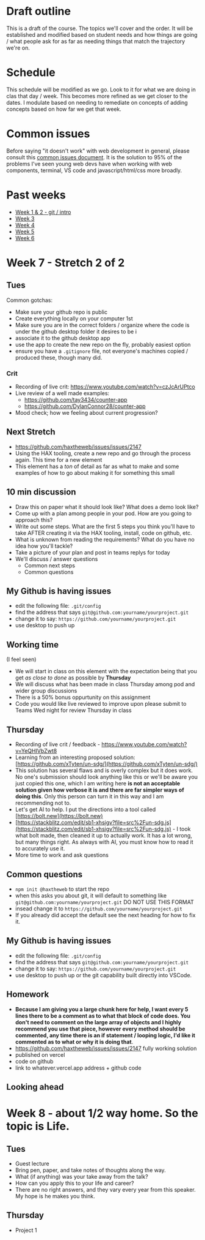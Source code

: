 # Draft outline
This is a draft of the course. The topics we'll cover and the order. It will be established and modified based on student needs and how things are going / what people ask for as far as needing things that match the trajectory we're on.

# Schedule
This schedule will be modified as we go. Look to it for what we are doing in clas that day / week. This becomes more refined as we get closer to the dates. I modulate based on needing to remediate on concepts of adding concepts based on how far we get that week.

# Common issues
Before saying "it doesn't work" with web development in general, please consult this [common issues document](common-issues.md). It is the solution to 95% of the problems I've seen young web devs have when working with web components, terminal, VS code and javascript/html/css more broadly.

# Past weeks
- [Week 1 & 2 - git / intro](fa24/week1-2.md)
- [Week 3](fa24/week-3.md)
- [Week 4](fa24/week-4.md)
- [Week 5](fa24/week-5.md)
- [Week 6](fa24/week-6.md)

# Week 7 - Stretch 2 of 2

## Tues

Common gotchas:
- Make sure your github repo is public
- Create everything locally on your computer 1st
- Make sure you are in the correct folders / organize where the code is under the github desktop folder it desires to be i
- associate it to the github desktop app
- use the app to create the new repo on the fly, probably easiest option
- ensure you have a `.gitignore` file, not everyone's machines copied / produced these, though many did.

### Crit
- Recording of live crit: https://www.youtube.com/watch?v=czJcArUPtco
- Live review of a well made examples:
  - https://github.com/tay3434/counter-app
  - https://github.com/DylanConnor28/counter-app
- Mood check; how we feeling about current progression?

## Next Stretch
- https://github.com/haxtheweb/issues/issues/2147
- Using the HAX tooling, create a new repo and go through the process again. This time for a new element
- This element has a *ton* of detail as far as what to make and some examples of how to go about making it for something this small

## 10 min discussion
- Draw this on paper what it should look like? What does a demo look like?
- Come up with a plan among people in your pod. How are you going to approach this?
- Write out some steps. What are the first 5 steps you think you'll have to take AFTER creating it via the HAX tooling,  install, code on github, etc.
- What is unknown from reading the requirements? What do you have no idea how you'll tackle?
- Take a picture of your plan and post in teams replys for today
- We'll discuss / answer questions
  - Common next steps
  - Common questions

## My Github is having issues
- edit the following file: `.git/config`
- find the address that says `git@github.com:yourname/yourproject.git`
- change it to say: `https://github.com/yourname/yourproject.git`
- use desktop to push up

## Working time
(I feel seen)

- We will start in class on this element with the expectation being that you get _as close to done_ as possible by **Thursday**
- We will discuss what has been made in class Thursday among pod and wider group discussions
- There is a 50% bonus oppurtunity on this assignment
- Code you would like live reviewed to improve upon please submit to Teams Wed night for review Thursday in class

## Thursday
- Recording of live crit / feedback - https://www.youtube.com/watch?v=YeQHIVbZwt8
- Learning from an interesting proposed solution: [https://github.com/xTyten/un-sdg/](https://github.com/xTyten/un-sdg/)
- This solution has several flaws and is overly complex but it does work. No one's submission should look anything like this or we'll be aware you just copied this one, which I am writing here **is not an acceptable solution given how verbose it is and there are far simpler ways of doing this**. Only this person can turn it in this way and I am recommending not to.
- Let's get AI to help. I put the directions into a tool called [https://bolt.new](https://bolt.new)
- [https://stackblitz.com/edit/sb1-xhsigv?file=src%2Fun-sdg.js](https://stackblitz.com/edit/sb1-xhsigv?file=src%2Fun-sdg.js) - I took what bolt made, then cleaned it up to actually work. It has a lot wrong, but many things right. As always with AI, you must know how to read it to accurately use it.
- More time to work and ask questions

## Common questions
- `npm init @haxtheweb` to start the repo
- when this asks you about git, it will default to something like `git@github.com:yourname/yourproject.git` DO NOT USE THIS FORMAT
- insead change it to `https://github.com/yourname/yourproject.git`
- If you already did accept the default see the next heading for how to fix it.

## My Github is having issues
- edit the following file: `.git/config`
- find the address that says `git@github.com:yourname/yourproject.git`
- change it to say: `https://github.com/yourname/yourproject.git`
- use desktop to push up or the git capability built directly into VSCode.

## Homework
- **Because I am giving you a large chunk here for help, I want every 5 lines there to be a comment as to what that block of code does. You don't need to comment on the large array of objects and I highly recommend you use that piece, however every method should be commented, any time there is an if statement / looping logic, I'd like it commented as to what or why it is doing that**.
- https://github.com/haxtheweb/issues/issues/2147 fully working solution
- published on vercel
- code on github
- link to whatever.vercel.app address + github code


## Looking ahead

# Week 8 - about 1/2 way home. So the topic is Life.

## Tues
- Guest lecture
- Bring pen, paper, and take notes of thoughts along the way.
- What (if anything) was your take away from the talk?
- How can you apply this to your life and career?
- There are no right answers, and they vary every year from this speaker. My hope is he makes you think.

## Thursday
- Project 1
